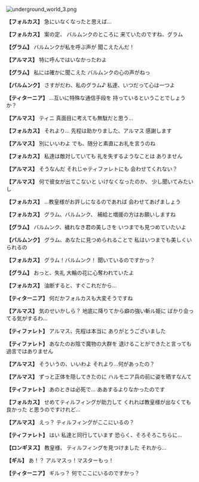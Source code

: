 
![underground_world_3.png](../images/backgrounds/underground_world_3.png)

**【フォルカス】**
急にいなくなったと思えば…

**【フォルカス】**
案の定、
バルムンクのところに
来ていたのですね、グラム

**【グラム】**
バルムンクが私を呼ぶ声が
聞こえたんだ！

**【アルマス】**
特に呼んではいなかったわよ

**【グラム】**
私には確かに聞こえた
バルムンクの心の声がねっ

**【バルムンク】**
さすがだわ、私のグラム♪
私達、いつだって心は一つよ

**【ティターニア】**
…互いに特殊な通信手段を
持っているということでしょうか？

**【アルマス】**
ティニ
真面目に考えても無駄だと思う…

**【フォルカス】**
それより…
先程は助かりました、アルマス
感謝します

**【アルマス】**
別にいいわよ
でも、随分と素直にお礼を言うのね

**【フォルカス】**
私達は敵対していても
礼を失するようなことは
ありません

**【アルマス】**
そうなんだ
それじゃティファレトにも
会わせてくれない？

**【アルマス】**
何で彼女が出てこないと
いけなくなったのか、
少し聞いてみたいし

**【フォルカス】**
…教皇様がお許しになるのであれば
会わせてあげましょう

**【フォルカス】**
グラム、バルムンク、
補給と増援の方はお願いしますね

**【グラム】**
バルムンク、穢れなき君の美しさを
いつまでも見つめていたいよ

**【バルムンク】**
グラム、あなたに見つめられることで
私はいつまでも美しくいられるの

**【フォルカス】**
グラム！バルムンク！
聞いているのですかっ？

**【グラム】**
おっと、失礼
大輪の花に心奪われていたよ

**【フォルカス】**
油断すると、すぐこれだから…

**【ティターニア】**
何だかフォルカスも大変そうですね

**【アルマス】**
気のせいかしら？
地底に降りてから癖の強い斬ル姫に
ばかり会ってる気がするわ…

**【ティファレト】**
アルマス、先程は本当に
ありがとうございました

**【ティファレト】**
あなたのお陰で魔物の大群を
退けることができたと言っても
過言ではありません

**【アルマス】**
そういうの、いいわよ
それより…何があったの？

**【アルマス】**
ずっと正体を隠してきたのに
ハルモニア兵の前に姿を晒すなんて

**【ティファレト】**
あのときは必死で…
ああするよりなかったのです

**【フォルカス】**
せめてティルフィングが助力して
くれれば教皇様が出なくても良かった
と思うのですけれど…

**【アルマス】**
えっ？
ティルフィングがここにいるの？

**【ティファレト】**
はい
私達と同行しています
恐らく、そろそろこちらに…

**【ロンギヌス】**
教皇様、
ティルフィングを見つけました
それから…

**【ギル】**
あ！？
アルマスっ！マスターもっ！

**【ティターニア】**
ギルっ？
何でここにいるのですかっ？